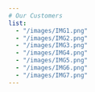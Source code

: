 ```yaml
---
# Our Customers
list:
  - "/images/IMG1.png"
  - "/images/IMG2.png"
  - "/images/IMG3.png"
  - "/images/IMG4.png"
  - "/images/IMG5.png"
  - "/images/IMG6.png"
  - "/images/IMG7.png"
---
```

